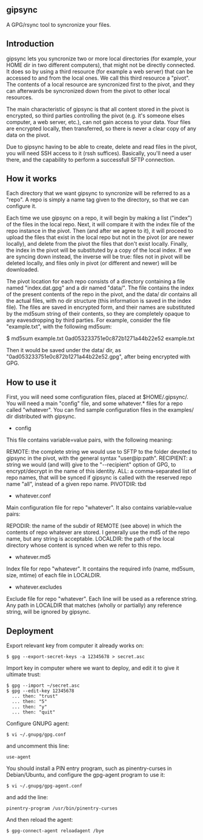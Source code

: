 gipsync
-------

A GPG/rsync tool to syncronize your files.

Introduction
------------

gipsync lets you syncronize two or more local directories (for example, your HOME dir in two different computers), that might not be directly connected. It does so by using a third resource (for example a web server) that can be accessed to and from the local ones. We call this third resource a "pivot". The contents of a local resource are syncronized first to the pivot, and they can afterwards be syncronized down from the pivot to other local resources.

The main characteristic of gipsync is that all content stored in the pivot is encrypted, so third parties controlling the pivot (e.g. it's someone elses computer, a web server, etc.), can not gain access to your data. Your files are encrypted locally, then transferred, so there is never a clear copy of any data on the pivot.

Due to gipsync having to be able to create, delete and read files in the pivot, you will need SSH access to it (rssh suffices). Basically, you'll need a user there, and the capability to perform a successfull SFTP connection.

How it works
------------

Each directory that we want gipsync to syncronize will be referred to as a "repo". A repo is simply a name tag given to the directory, so that we can configure it.

Each time we use gipsync on a repo, it will begin by making a list ("index") of the files in the local repo. Next, it will compare it with the index file of the repo instance in the pivot. Then (and after we agree to it), it will proceed to upload the files that exist in the local repo but not in the pivot (or are newer locally), and delete from the pivot the files that don't exist locally. Finally, the index in the pivot will be substituted by a copy of the local index. If we are syncing down instead, the inverse will be true: files not in pivot will be deleted locally, and files only in pivot (or different and newer) will be downloaded.

The pivot location for each repo consists of a directory containing a file named "index.dat.gpg" and a dir named "data/". The file contains the index of the present contents of the repo in the pivot, and the data/ dir contains all the actual files, with no dir structure (this information is saved in the index file). The files are saved in encrypted form, and their names are substituted by the md5sum string of their contents, so they are completely opaque to any eavesdropping by third parties. For example, consider the file "example.txt", with the following md5sum:

$ md5sum example.txt
0ad053233751e0c872b1271a44b22e52  example.txt

Then it would be saved under the data/ dir, as "0ad053233751e0c872b1271a44b22e52.gpg", after being encrypted with GPG.

How to use it
-------------

First, you will need some configuration files, placed at $HOME/.gipsync/. You will need a main "config" file, and some whatever.* files for a repo called "whatever". You can find sample configuration files in the examples/ dir distributed with gipsync.

* config

This file contains variable=value pairs, with the following meaning:

REMOTE: the complete string we would use to SFTP to the folder devoted to gipsync in the pivot, with the general syntax "user@ip:path".
RECIPIENT: a string we would (and will) give to the "--recipient" option of GPG, to encrypt/decrypt in the name of this identity.
ALL: a comma-separated list of repo names, that will be synced if gipsync is called with the reserved repo name "all", instead of a given repo name.
PIVOTDIR: tbd

* whatever.conf

Main configuration file for repo "whatever". It also contains variable=value pairs:

REPODIR: the name of the subdir of REMOTE (see above) in which the contents of repo whatever are stored. I generally use the md5 of the repo name, but any string is acceptable.
LOCALDIR: the path of the local directory whose content is synced when we refer to this repo.

* whatever.md5

Index file for repo "whatever". It contains the required info (name, md5sum, size, mtime) of each file in LOCALDIR.

* whatever.excludes

Exclude file for repo "whatever". Each line will be used as a reference string. Any path in LOCALDIR that matches (wholly or partially) any reference string, will be ignored by gipsync.

Deployment
----------

Export relevant key from computer it already works on:

    $ gpg --export-secret-keys -a 12345678 > secret.asc 

Import key in computer where we want to deploy, and edit it to give it ultimate trust:

    $ gpg --import ~/secret.asc 
    $ gpg --edit-key 12345678
      ... then: "trust"
      ... then: "5"
      ... then: "y"
      ... then: "quit"

Configure GNUPG agent:

    $ vi ~/.gnupg/gpg.conf

and uncomment this line:

    use-agent


You should install a PIN entry program, such as pinentry-curses in Debian/Ubuntu, and configure the gpg-agent program to use it:

    $ vi ~/.gnupg/gpg-agent.conf

and add the line:

    pinentry-program /usr/bin/pinentry-curses

And then reload the agent:

    $ gpg-connect-agent reloadagent /bye
